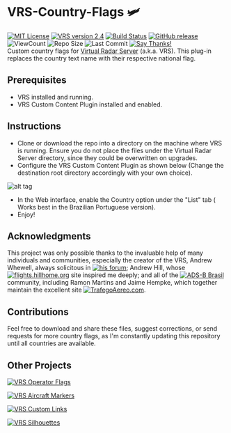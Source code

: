 # VRS-Country-Flags 🛩️ 
[![MIT License](https://img.shields.io/badge/License-MIT-red.svg)](LICENSE) [![VRS version 2.4](https://img.shields.io/badge/VRS-v2.4-blue.svg)](http://virtualradarserver.co.uk/Download.aspx) [![Build Status](https://travis-ci.org/dedevillela/VRS-Country-Flags.svg?branch=master)](https://travis-ci.org/dedevillela/VRS-Country-Flags)  [![GitHub release](https://img.shields.io/github/release/dedevillela/VRS-Country-Flags.svg)](https://github.com/dedevillela/VRS-Country-Flags/releases) ![ViewCount](https://views.whatilearened.today/views/github/dedevillela/VRS-Country-Flags.svg) ![Repo Size](https://img.shields.io/github/repo-size/dedevillela/VRS-Country-Flags.svg) ![Last Commit](https://img.shields.io/github/last-commit/dedevillela/VRS-Country-Flags.svg) [![Say Thanks!](https://img.shields.io/badge/SayThanks.io-%E2%98%BC-1EAEDB.svg)](https://saythanks.io/to/dedevillela)  
Custom country flags for [Virtual Radar Server](https://www.virtualradarserver.co.uk "Virtual Radar Server's Homepage") (a.k.a. VRS). This plug-in replaces the country text name with their respective national flag.

## Prerequisites
- VRS installed and running.
- VRS Custom Content Plugin installed and enabled.

## Instructions
- Clone or download the repo into a directory on the machine where VRS is running. Ensure you do not place the files under the Virtual Radar Server directory, since they could be overwritten on upgrades.
- Configure the VRS Custom Content Plugin as shown below (Change the destination root directory accordingly with your own choice).

![alt tag](https://github.com/dedevillela/VRS-Country-Flags/blob/master/vrs-custom-content-options.png)

- In the Web interface, enable the Country option under the "List" tab ( Works best in the Brazilian Portuguese version).
- Enjoy!

## Acknowledgments
This project was only possible thanks to the invaluable help of many individuals and communities, especially the creator of the VRS, Andrew Whewell, always solicitous in [![his forum](https://img.shields.io/badge/VRS-Forum-blue.svg)](https://forum.virtualradarserver.co.uk/); Andrew Hill, whose [![flights.hillhome.org](https://img.shields.io/badge/flights-hillhome.org-ADD6FF.svg)](http://flights.hillhome.org/) site inspired me deeply; and all of the [![ADS-B Brasil](https://img.shields.io/badge/ADS--B-Brasil-lightgrey.svg)](http://bradsb.com/forum/index.php) community, including Ramon Martins and Jaime Hempke, which together maintain the excellent site [![TrafegoAereo.com](https://img.shields.io/badge/Trafego-Aereo-yellowgreen.svg)](http://trafegoaereo.com/).

## Contributions
Feel free to download and share these files, suggest corrections, or send requests for more country flags, as I'm constantly updating this repository until all countries are available.

## Other Projects

[![VRS Operator Flags](https://img.shields.io/badge/VRS-Operator_Flags-red.svg)](https://github.com/dedevillela/VRS-Operator-Flags)

[![VRS Aircraft Markers](https://img.shields.io/badge/VRS-Aircraft_Markers-orange.svg)](https://github.com/dedevillela/VRS-Aircraft-Markers)

[![VRS Custom Links](https://img.shields.io/badge/VRS-Custom_Links-yellow.svg)](https://github.com/dedevillela/VRS-Custom-links/)

[![VRS Silhouettes](https://img.shields.io/badge/VRS-Silhouettes-brightgreen.svg)](https://github.com/dedevillela/VRS-Silhouettes)
